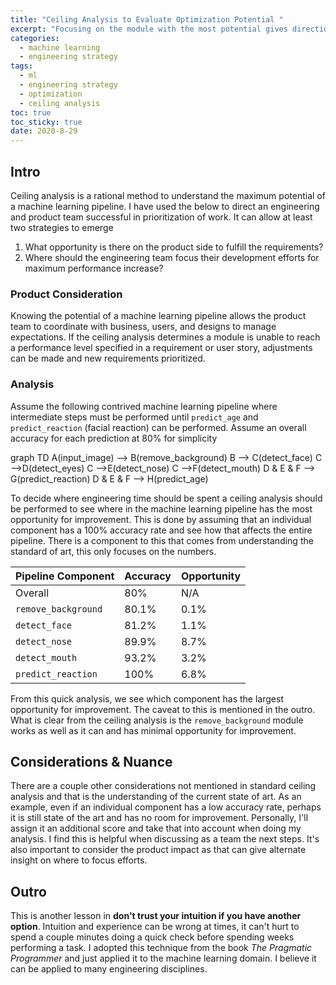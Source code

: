 ```yaml
---
title: "Ceiling Analysis to Evaluate Optimization Potential " 
excerpt: "Focusing on the module with the most potential gives direction on where to optimize the model pipeline"
categories:
  - machine learning
  - engineering strategy
tags:
  - ml
  - engineering strategy
  - optimization
  - ceiling analysis
toc: true
toc_sticky: true
date: 2020-8-29
---
```

<script>
MathJax = {
  tex: {
    inlineMath: [['$', '$'], ['\\(', '\\)']],
    displayMath: [ ['$$', '$$'], ['\\[', '\\]'] ],
  },
  svg: {
    fontCache: 'global'
  }
};
</script>
<script type="text/javascript" id="MathJax-script" async
  src="https://cdn.jsdelivr.net/npm/mathjax@3/es5/tex-svg.js">
</script>
<script async src="https://unpkg.com/mermaid@8.6.4/dist/mermaid.min.js"></script>

## Intro
Ceiling analysis is a rational method to understand the maximum potential of a machine learning pipeline. I have used the below to direct an engineering and product team successful in prioritization of work. It can allow at least two strategies to emerge
1. What opportunity is there on the product side to fulfill the requirements?
2. Where should the engineering team focus their development efforts for maximum performance increase?

### Product Consideration
Knowing the potential of a machine learning pipeline allows the product team to coordinate with business, users, and designs to manage expectations. If the ceiling analysis determines a module is unable to reach a performance level specified in a requirement or user story, adjustments can be made and new requirements prioritized.

### Analysis
Assume the following contrived machine learning pipeline where intermediate steps must be performed until `predict_age` and `predict_reaction` (facial reaction) can be performed. Assume an overall accuracy for each prediction at 80% for simplicity

<div class="mermaid" font-size='50px'>
graph TD
	A(input_image) --> B(remove_background)
	B --> C(detect_face)
	C -->D(detect_eyes)
	C -->E(detect_nose)
	C -->F(detect_mouth)
  D & E & F --> G(predict_reaction)
  D & E & F --> H(predict_age)
</div>


To decide where engineering time should be spent a ceiling analysis should be performed to see where in the machine learning pipeline has the most opportunity for improvement. This is done by assuming that an individual component has a 100% accuracy rate and see how that affects the entire pipeline. There is a component to this that comes from understanding the standard of art, this only focuses on the numbers.

|Pipeline Component|Accuracy|Opportunity
|----|----|----|
|Overall|80%|N/A|
|`remove_background`|80.1%|0.1%|
|`detect_face`|81.2%|1.1%|
|`detect_nose`|89.9%|8.7%|
|`detect_mouth`|93.2%|3.2%|
|`predict_reaction`|100%|6.8%|

From this quick analysis, we see which component has the largest opportunity for improvement. The caveat to this is mentioned in the outro. What is clear from the ceiling analysis is the `remove_background` module works as well as it can and has minimal opportunity for improvement.

## Considerations & Nuance
There are a couple other considerations not mentioned in standard ceiling analysis and that is the understanding of the current state of art. As an example, even if an individual component has a low accuracy rate, perhaps it is still state of the art and has no room for improvement. Personally, I'll assign it an additional score and take that into account when doing my analysis. I find this is helpful when discussing as a team the next steps. 
It's also important to consider the product impact as that can give alternate insight on where to focus efforts.

## Outro
This is another lesson in **don't trust your intuition if you have another option**. Intuition and experience can be wrong at times, it can't hurt to spend a couple minutes doing a quick check before spending weeks performing a task. I adopted this technique from the book *The Pragmatic Programmer* and just applied it to the machine learning domain. I believe it can be applied to many engineering disciplines.